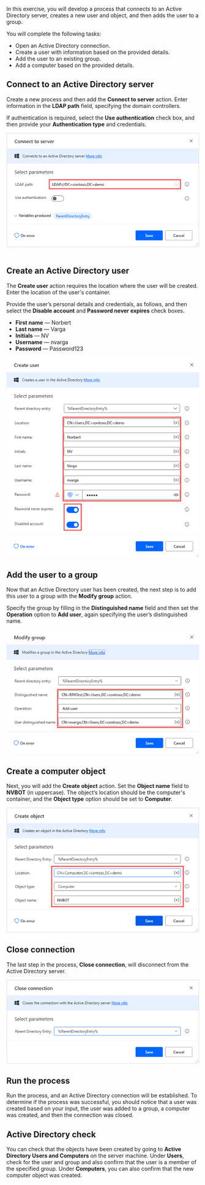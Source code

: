 In this exercise, you will develop a process that connects to an Active Directory server, creates a new user and object, and then adds the user to a group.

You will complete the following tasks:

- Open an Active Directory connection.
- Create a user with information based on the provided details.
- Add the user to an existing group.
- Add a computer based on the provided details.

## Connect to an Active Directory server

Create a new process and then add the **Connect to server** action. Enter information in the **LDAP path** field, specifying the domain controllers.

If authentication is required, select the **Use authentication** check box, and then provide your **Authentication type** and credentials.
  
![connect to ad server properties exercise](..\media\connect-to-ad-server-properties-exercise.png)
 
## Create an Active Directory user

The **Create user** action requires the location where the user will be created. Enter the location of the user's container. 

Provide the user’s personal details and credentials, as follows, and then select the **Disable account** and **Password never expires** check boxes.

- **First name** — Norbert
- **Last name** — Varga
- **Initials** — NV
- **Username** — nvarga
- **Password** — Password123
	
![create ad user properties exercise](..\media\create-ad-user-properties-exercise.png)

## Add the user to a group

Now that an Active Directory user has been created, the next step is to add this user to a group with the **Modify group** action. 

Specify the group by filling in the **Distinguished name** field and then set the **Operation** option to **Add user**, again specifying the user’s distinguished name.
  
![modify ad group properties exercise](..\media\modify-ad-group-properties-exercise.png)

## Create a computer object

Next, you will add the **Create object** action. Set the **Object name** field to **NVBOT** (in uppercase). The object’s location should be the computer's container, and the **Object type** option should be set to **Computer**.
  
![create ad object properties exercise](..\media\create-ad-object-properties-exercise.png)

## Close connection

The last step in the process, **Close connection**, will disconnect from the Active Directory server.
  
![close ad connection properties exercise](..\media\close-ad-connection-properties-exercise.png)

## Run the process

Run the process, and an Active Directory connection will be established. To determine if the process was successful, you should notice that a user was created based on your input, the user was added to a group, a computer was created, and then the connection was closed.

## Active Directory check

You can check that the objects have been created by going to **Active Directory Users and Computers** on the server machine. Under **Users**, check for the user and group and also confirm that the user is a member of the specified group. Under **Computers**, you can also confirm that the new computer object was created.
